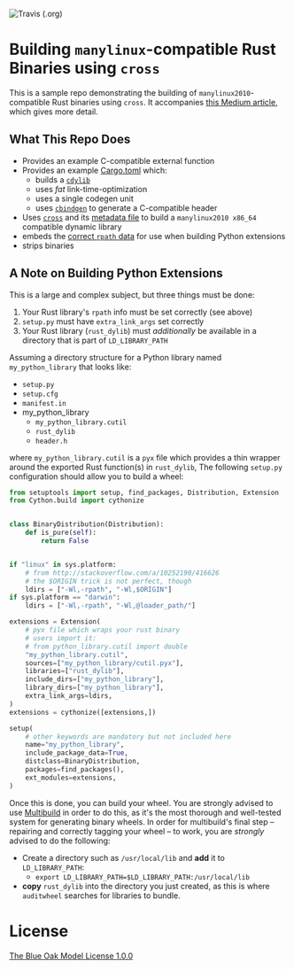 ![Travis (.org)](https://img.shields.io/travis/urschrei/minimal_cross_manylinux)

# Building `manylinux`-compatible Rust Binaries using `cross`

This is a sample repo demonstrating the building of `manylinux2010`-compatible Rust binaries using `cross`. It accompanies [this Medium article](https://medium.com/@urschrei/building-manylinux-compatible-rust-binaries-for-use-in-python-wheels-d5d943619af2?sk=22b0891d8f7403279561de68f3bcbd98), which gives more detail.

## What This Repo Does
- Provides an example C-compatible external function
- Provides an example [Cargo.toml](Cargo.toml) which:
    - builds a [`cdylib`](https://doc.rust-lang.org/edition-guide/rust-2018/platform-and-target-support/cdylib-crates-for-c-interoperability.html)
    - uses _fat_ link-time-optimization
    - uses a single codegen unit
    - uses [`cbindgen`](https://github.com/eqrion/cbindgen) to generate a C-compatible header
- Uses [`cross`](https://github.com/rust-embedded/cross) and its [metadata file](Cross.toml) to build a `manylinux2010 x86_64` compatible dynamic library
- embeds the [correct `rpath` data](https://stackoverflow.com/a/19147134/416626) for use when building Python extensions
- strips binaries

## A Note on Building Python Extensions
This is a large and complex subject, but three things must be done:

1. Your Rust library's `rpath` info must be set correctly (see above)
2. `setup.py` must have `extra_link_args` set correctly
3. Your Rust library (`rust_dylib`) must _additionally_ be available in a directory that is part of `LD_LIBRARY_PATH`

Assuming a directory structure for a Python library named `my_python_library` that looks like:

- `setup.py`
- `setup.cfg`
- `manifest.in`
- my_python_library
    - `my_python_library.cutil`
    - `rust_dylib`
    - `header.h`

where `my_python_library.cutil` is a `pyx` file which provides a thin wrapper around the exported Rust function(s) in `rust_dylib`,
The following `setup.py` configuration should allow you to build a wheel:

```python
from setuptools import setup, find_packages, Distribution, Extension
from Cython.build import cythonize


class BinaryDistribution(Distribution):
    def is_pure(self):
        return False


if "linux" in sys.platform:
    # from http://stackoverflow.com/a/10252190/416626
    # the $ORIGIN trick is not perfect, though
    ldirs = ["-Wl,-rpath", "-Wl,$ORIGIN"]
if sys.platform == "darwin":
    ldirs = ["-Wl,-rpath", "-Wl,@loader_path/"]

extensions = Extension(
    # pyx file which wraps your rust binary
    # users import it:
    # from python_library.cutil import double
    "my_python_library.cutil",
    sources=["my_python_library/cutil.pyx"],
    libraries=["rust_dylib"],
    include_dirs=["my_python_library"],
    library_dirs=["my_python_library"],
    extra_link_args=ldirs,
)
extensions = cythonize([extensions,])

setup(
    # other keywords are mandatory but not included here
    name="my_python_library",
    include_package_data=True,
    distclass=BinaryDistribution,
    packages=find_packages(),
    ext_modules=extensions,
)
```

Once this is done, you can build your wheel. You are strongly advised to use 
[Multibuild](https://github.com/matthew-brett/multibuild) in order to do this, as it's the most thorough and well-tested system for generating binary wheels. In order for multibuild's final step – repairing and correctly tagging your wheel – to work, you are _strongly_ advised to do the following:

- Create a directory such as `/usr/local/lib` and **add** it to `LD_LIBRARY_PATH`:
    - `export LD_LIBRARY_PATH=$LD_LIBRARY_PATH:/usr/local/lib`
- **copy** `rust_dylib` into the directory you just created, as this is where `auditwheel` searches for libraries to bundle.


# License

[The Blue Oak Model License 1.0.0](LICENSE.md)
